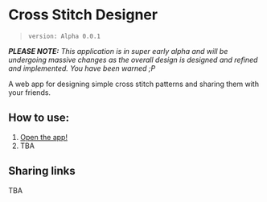 # Cross Stitch Designer

> `version: Alpha 0.0.1`

_**PLEASE NOTE:** This application is in super early alpha and will be undergoing massive changes as the overall design is designed and refined and implemented. You have been warned ;P_

A web app for designing simple cross stitch patterns and sharing them with your friends.




## How to use:

1. [Open the app!](https://bmcminn.github.io/cross-stitch-designer/)
1. TBA


## Sharing links

TBA
